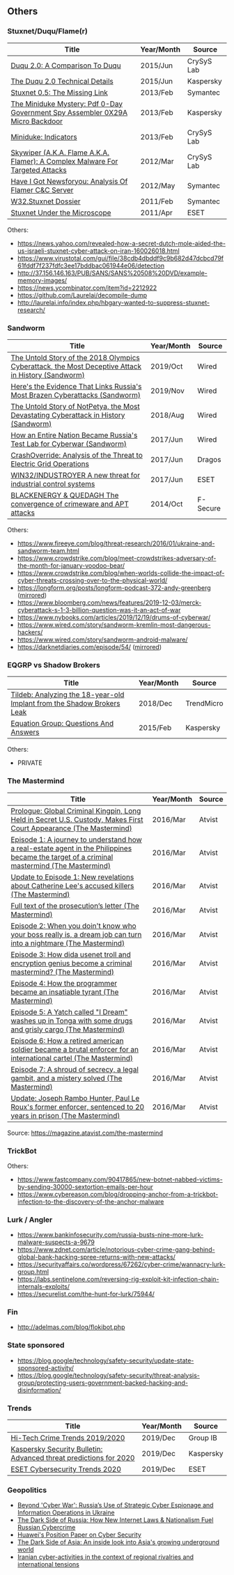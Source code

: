 ## Others

### Stuxnet/Duqu/Flame(r)

| Title | Year/Month | Source |
|----------------|--------|--------|
| [Duqu 2.0: A Comparison To Duqu](2015/duqu2_crysys.pdf) | 2015/Jun | CrySyS Lab |
| [The Duqu 2.0 Technical Details](2015/The_Mystery_of_Duqu_2_0_a_sophisticated_cyberespionage_actor_returns.pdf) | 2015/Jun | Kaspersky |
| [Stuxnet 0.5: The Missing Link](2013/stuxnet_0_5_the_missing_link.pdf) | 2013/Feb | Symantec |
| [The Miniduke Mystery: Pdf 0-Day Government Spy Assembler 0X29A Micro Backdoor](2013/themysteryofthepdf0-dayassemblermicrobackdoor.pdf) | 2013/Feb | Kaspersky |
| [Miniduke: Indicators](2013/miniduke_indicators_public.pdf) | 2013/Feb | CrySyS Lab |
| [Skywiper (A.K.A. Flame A.K.A. Flamer): A Complex Malware For Targeted Attacks](2012/skywiper.pdf) | 2012/Mar | CrySyS Lab |
| [Have I Got Newsforyou: Analysis Of Flamer C&C Server](2012/w32_flamer_newsforyou.pdf) | 2012/May | Symantec |
| [W32.Stuxnet Dossier](2011/w32_stuxnet_dossier.pdf) | 2011/Feb | Symantec |
| [Stuxnet Under the Microscope](2011/Stuxnet_Under_the_Microscope.pdf) | 2011/Apr | ESET |

Others:

- https://news.yahoo.com/revealed-how-a-secret-dutch-mole-aided-the-us-israeli-stuxnet-cyber-attack-on-iran-160026018.html
- https://www.virustotal.com/gui/file/38cdb4dbddf9c9b682d47dcbcd79f61fddf7f237fdfc3ee17bddbac061944e06/detection
- http://37.156.146.163/PUB/SANS/SANS%20508%20DVD/example-memory-images/
- https://news.ycombinator.com/item?id=2212922
- https://github.com/Laurelai/decompile-dump
- http://laurelai.info/index.php/hbgary-wanted-to-suppress-stuxnet-research/

### Sandworm

| Title | Year/Month | Source |
|----------------|--------|--------|
| [The Untold Story of the 2018 Olympics Cyberattack, the Most Deceptive Attack in History (Sandworm)](2019/The_Untold_Story_of_the_2018_Olympics_Cyberattack_the_Most_Deceptive_Hack_in_History_102019.pdf) | 2019/Oct | Wired |
| [Here's the Evidence That Links Russia's Most Brazen Cyberattacks (Sandworm)](2019/Evidence_That_Links_Russias_Most_Brazen_Cyberattacks_112019.pdf) | 2019/Nov | Wired |
| [The Untold Story of NotPetya, the Most Devastating Cyberattack in History (Sandworm)](2018/The_Untold_Story_of_NotPetya_the_Most_Devastating_Cyberattack_in_History_082018.pdf) | 2018/Aug | Wired |
| [How an Entire Nation Became Russia's Test Lab for Cyberwar (Sandworm)](2017/How_an_Entire_Nation_Became_Russias_Test_Lab_for_Cyberwar_062017.pdf) | 2017/Jun | Wired |
| [CrashOverride: Analysis of the Threat to Electric Grid Operations](2017/CrashOverride-01.pdf) | 2017/Jun | Dragos |
| [WIN32/INDUSTROYER A new threat for industrial control systems](2017/Win32_Industroyer.pdf) | 2017/Jun | ESET |
| [BLACKENERGY & QUEDAGH The convergence of crimeware and APT attacks](2014/blackenergy_whitepaper.pdf) | 2014/Oct | F-Secure |

Others:

- https://www.fireeye.com/blog/threat-research/2016/01/ukraine-and-sandworm-team.html
- https://www.crowdstrike.com/blog/meet-crowdstrikes-adversary-of-the-month-for-january-voodoo-bear/
- https://www.crowdstrike.com/blog/when-worlds-collide-the-impact-of-cyber-threats-crossing-over-to-the-physical-world/
- https://longform.org/posts/longform-podcast-372-andy-greenberg ([mirrored](media/Andy_Greenberg_Full_Episode_Edit_1.mp3))
- https://www.bloomberg.com/news/features/2019-12-03/merck-cyberattack-s-1-3-billion-question-was-it-an-act-of-war
- https://www.nybooks.com/articles/2019/12/19/drums-of-cyberwar/
- https://www.wired.com/story/sandworm-kremlin-most-dangerous-hackers/
- https://www.wired.com/story/sandworm-android-malware/
- https://darknetdiaries.com/episode/54/ ([mirrored](media/ADV7741006833.mp3))

### EQGRP vs Shadow Brokers

| Title | Year/Month | Source |
|----------------|--------|--------|
| [Tildeb: Analyzing the 18-year-old Implant from the Shadow Brokers Leak](2018/tech-brief-tildeb-analyzing-the-18-year-old-implant-from-the-shadow-brokers-leak.pdf) | 2018/Dec | TrendMicro |
| [Equation Group: Questions And Answers](2015/Equation_group_questions_and_answers.pdf) | 2015/Feb | Kaspersky |

Others:

- PRIVATE 

### The Mastermind

| Title | Year/Month | Source |
|----------------|--------|--------|
| [Prologue: Global Criminal Kingpin, Long Held in Secret U.S. Custody, Makes First Court Appearance (The Mastermind)](2016/Prologue_Global_Criminal_Kingpin_Long_Held_in_Secret_US_Custody_Makes_First_Court_Appearance_01.pdf) | 2016/Mar | Atvist |
| [Episode 1: A journey to understand how a real-estate agent in the Philippines became the target of a criminal mastermind (The Mastermind)](2016/An_Arrogant_Way_of_Killing_02.pdf) | 2016/Mar | Atvist |
| [Update to Episode 1: New revelations about Catherine Lee's accused killers (The Mastermind)](2016/New_revelations_about_Catherine_Lees_accused_killers_01b.pdf) | 2016/Mar | Atvist |
| [Full text of the prosecution’s letter (The Mastermind)](2016/ep2_update_deny_bail_01b.pdf) | 2016/Mar | Atvist |
| [Episode 2: When you doin't know who your boss really is, a dream job can turn into a nightmare (The Mastermind)](2016/Im_Your_Boss_Now_03.pdf) | 2016/Mar | Atvist |
| [Episode 3: How dida usenet troll and encryption genius become a criminal mastermind? (The Mastermind)](2016/He_Always_Had_a_Dark_Side_04.pdf) | 2016/Mar | Atvist |
| [Episode 4: How  the programmer became an insatiable tyrant (The Mastermind)](2016/Absolute_Fear_05.pdf) | 2016/Mar | Atvist |
| [Episode 5: A Yatch called "I Dream" washes up in Tonga with some drugs and grisly cargo (The Mastermind)](2016/He_Got_Greedy_06.pdf) | 2016/Mar | Atvist |
| [Episode 6: How a retired american soldier became a brutal enforcer for an international cartel (The Mastermind)](2016/Eyes_Everywhere_07.pdf) | 2016/Mar | Atvist |
| [Episode 7: A shroud of secrecy, a legal gambit, and a mistery solved (The Mastermind)](2016/The_Next_Big_Deal_08.pdf) | 2016/Mar | Atvist |
| [Update: Joseph Rambo Hunter, Paul Le Roux's former enforcer, sentenced to 20 years in prison (The Mastermind)](2016/Joseph_Rambo_Hunter_Paul_Le_Rouxs_Former_Enforcer_Sentenced_to_20_Years_in_Prison_09.pdf) | 2016/Mar | Atvist |

Source: https://magazine.atavist.com/the-mastermind

### TrickBot

Others:

- https://www.fastcompany.com/90417865/new-botnet-nabbed-victims-by-sending-30000-sextortion-emails-per-hour
- https://www.cybereason.com/blog/dropping-anchor-from-a-trickbot-infection-to-the-discovery-of-the-anchor-malware

### Lurk / Angler

- https://www.bankinfosecurity.com/russia-busts-nine-more-lurk-malware-suspects-a-9679
- https://www.zdnet.com/article/notorious-cyber-crime-gang-behind-global-bank-hacking-spree-returns-with-new-attacks/
- https://securityaffairs.co/wordpress/67262/cyber-crime/wannacry-lurk-group.html
- https://labs.sentinelone.com/reversing-rig-exploit-kit-infection-chain-internals-exploits/
- https://securelist.com/the-hunt-for-lurk/75944/

### Fin

- http://adelmas.com/blog/flokibot.php

### State sponsored

- https://blog.google/technology/safety-security/update-state-sponsored-activity/
- https://blog.google/technology/safety-security/threat-analysis-group/protecting-users-government-backed-hacking-and-disinformation/

### Trends

| Title | Year/Month | Source |
|----------------|--------|--------|
| [Hi-Tech Crime Trends 2019/2020](2019/TECH-CRIME-TRENDS-2019-2020-group-ib.pdf) | 2019/Dec | Group IB |
| [Kaspersky Security Bulletin: Advanced threat predictions for 2020](2019/KSB2019_APT-predictions-2020_web.pdf) | 2019/Dec | Kaspersky |
| [ESET Cybersecurity Trends 2020](2019/ESET_Cybersecurity_Trends_2020.pdf) | 2019/Dec | ESET |

### Geopolitics

- [Beyond 'Cyber War': Russia’s Use of Strategic Cyber Espionage and Information Operations in Ukraine](geopolitics/2_5222072700222047339.pdf)
- [The Dark Side of Russia: How New Internet Laws & Nationalism Fuel Russian Cybercrime](geopolitics/2_5222378669397247503.pdf)
- [Huawei's Position Paper on Cyber Security](geopolitics/2_5224367153355949642.pdf)
- [The Dark Side of Asia: An inside look into Asia's growing underground world](geopolitics/2_5226431915933828595.pdf)
- [Iranian cyber-activities in the context of regional rivalries and international tensions](geopolitics/2_5228688908362974454.pdf)
